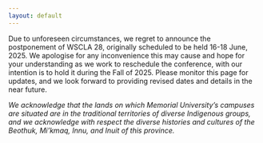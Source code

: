 ```yaml
---
layout: default
---
```


Due to unforeseen circumstances, we regret to announce the postponement of WSCLA 28, originally scheduled to be held 16-18 June, 2025. We apologise for any inconvenience this may cause and hope for your understanding as we work to reschedule the conference, with our intention is to hold it during the Fall of 2025. Please monitor this page for updates, and we look forward to providing revised dates and details in the near future.

*We acknowledge that the lands on which Memorial University’s campuses are situated are in the traditional territories of diverse Indigenous groups, and we acknowledge with respect the diverse histories and cultures of the Beothuk, Mi’kmaq, Innu, and Inuit of this province.*
